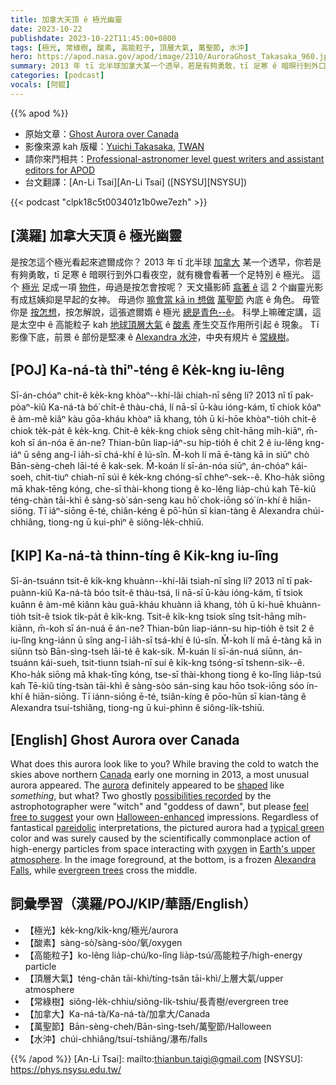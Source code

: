 ```yaml
---
title: 加拿大天頂 ê 極光幽靈
date: 2023-10-22
publishdate: 2023-10-22T11:45:00+0800
tags: [極光, 常綠樹, 酸素, 高能粒子, 頂層大氣, 萬聖節, 水沖]
hero: https://apod.nasa.gov/apod/image/2310/AuroraGhost_Takasaka_960.jpg
summary: 2013 年 tī 北半球加拿大某一个透早，若是有夠勇敢，tī 足寒 ê 暗暝行到外口看夜空，就有機會看著一个足特別 ê 極光。
categories: [podcast]
vocals: [阿錕]
---
```


{{% apod %}}

- 原始文章：[Ghost Aurora over Canada](https://apod.nasa.gov/apod/ap231022.html)
- 影像來源 kah 版權：[Yuichi Takasaka](http://www.blue-moon.ca/contact.html), [TWAN](https://twanight.org/profile/yuichi-takasaka/)
- 請你來鬥相共：[Professional-astronomer level guest writers and assistant editors for APOD](https://asterisk.apod.com/viewtopic.php?t=43388)
- 台文翻譯：[An-Li Tsai][An-Li Tsai] ([NSYSU][NSYSU])

{{< podcast "clpk18c5t003401z1b0we7ezh" >}}

## [漢羅] 加拿大天頂 ê 極光幽靈
是按怎這个極光看起來遮爾成你？
2013 年 tī 北半球 [加拿大][Canada] 某一个透早，你若是有夠勇敢，tī 足寒 ê 暗暝行到外口看夜空，就有機會看著一个足特別 ê 極光。
這个 [極光][aurora] 足成一項 [物件][shaped]，毋過是按怎會按呢？
天文攝影師 [翕著 ê][possibilities recorded] 這 2 个幽靈光影有成尪姨抑是早起的女神。
毋過你 [嘛會當 kā in 想做][feel free to suggest] [萬聖節][Halloween-enhanced] 內底 ê 角色。
毋管你是 [按怎想][pareidolic]，按怎解說，這張遮爾媠 ê 極光 [總是青色--ê][typical green]。
科學上嘛確定講，這是太空中 ê 高能粒子 kah [地球頂層大氣][Earth's upper atmosphere] ê [酸素][oxygen] 產生交互作用所引起 ê 現象。
Tī 影像下底，前景 ê 部份是堅凍 ê [Alexandra 水沖][Alexandra Falls]，中央有規片 ê [常綠樹][evergreen trees]。

## [POJ] Ka-ná-tà thiⁿ-téng ê Ke̍k-kng iu-lêng
Sī-án-chóaⁿ chit-ê ke̍k-kng khòaⁿ--khí-lâi chiah-nī sêng lí?
2013 nî tī pak-pòaⁿ-kiû Ka-ná-tà bó͘ chi̍t-ê thàu-chá, lí nā-sī ū-kàu ióng-kám, tī chiok kôaⁿ ê àm-mê kiâⁿ kàu gōa-kháu khòaⁿ iā khang, to̍h ū ki-hōe khòaⁿ-tio̍h chi̍t-ê chiok te̍k-pa̍t ê ke̍k-kng.
Chit-ê ke̍k-kng chiok sêng chi̍t-hāng mi̍h-kiāⁿ, m̄-koh sī án-nóa ē án-ne?
Thian-bûn liap-iáⁿ-su hip-tio̍h ê chit 2 ê iu-lêng kng-iáⁿ ū sêng ang-î ia̍h-sī chá-khí ê lú-sîn.
M̄-koh lí mā ē-tàng kā in siūⁿ chò Bān-sèng-cheh lāi-té ê kak-sek.
M̄-koán lí sī-án-nóa siūⁿ, án-chóaⁿ kái-soeh, chit-tiuⁿ chiah-nī súi ê ke̍k-kng chóng-sī chheⁿ-sek--ê.
Kho-ha̍k siōng mā khak-tēng kóng, che-sī thài-khong tiong ê ko-lêng lia̍p-chú kah Tē-kiû téng-chàn tāi-khì ê sàng-sò͘ sán-seng kau hō͘ chok-iōng só͘ ín-khí ê hiān-siōng.
Tī iáⁿ-siōng ē-té, chiân-kéng ê pō͘-hūn sī kian-tàng ê Alexandra chúi-chhiâng, tiong-ng ū kui-phìⁿ ê siông-le̍k-chhiū.

## [KIP] Ka-ná-tà thinn-tíng ê Ki̍k-kng iu-lîng
Sī-án-tsuánn tsit-ê ki̍k-kng khuànn--khí-lâi tsiah-nī sîng lí?
2013 nî tī pak-puànn-kiû Ka-ná-tà bóo tsi̍t-ê thàu-tsá, lí nā-sī ū-kàu ióng-kám, tī tsiok kuânn ê àm-mê kiânn kàu guā-kháu khuànn iā khang, to̍h ū ki-huē khuànn-tio̍h tsi̍t-ê tsiok ti̍k-pa̍t ê ki̍k-kng.
Tsit-ê ki̍k-kng tsiok sîng tsi̍t-hāng mi̍h-kiānn, m̄-koh sī án-nuá ē án-ne?
Thian-bûn liap-iánn-su hip-tio̍h ê tsit 2 ê iu-lîng kng-iánn ū sîng ang-î ia̍h-sī tsá-khí ê lú-sîn.
M̄-koh lí mā ē-tàng kā in siūnn tsò Bān-sìng-tseh lāi-té ê kak-sik.
M̄-kuán lí sī-án-nuá siūnn, án-tsuánn kái-sueh, tsit-tiunn tsiah-nī suí ê ki̍k-kng tsóng-sī tshenn-sik--ê.
Kho-ha̍k siōng mā khak-tīng kóng, tse-sī thài-khong tiong ê ko-lîng lia̍p-tsú kah Tē-kiû tíng-tsàn tāi-khì ê sàng-sòo sán-sing kau hōo tsok-iōng sóo ín-khí ê hiān-siōng.
Tī iánn-siōng ē-té, tsiân-kíng ê pōo-hūn sī kian-tàng ê Alexandra tsuí-tshiâng, tiong-ng ū kui-phìnn ê siông-li̍k-tshiū.

## [English] Ghost Aurora over Canada
What does this aurora look like to you?
While braving the cold to watch the skies above northern [Canada][Canada] early one morning in 2013, a most unusual aurora appeared.
The [aurora][aurora] definitely appeared to be [shaped][shaped] like _something_, but what?
Two ghostly [possibilities recorded][possibilities recorded] by the astrophotographer were "witch" and "goddess of dawn", but please [feel free to suggest][feel free to suggest] your own [Halloween-enhanced][Halloween-enhanced] impressions.
Regardless of fantastical [pareidolic][pareidolic] interpretations, the pictured aurora had a [typical green][typical green] color and was surely caused by the scientifically commonplace action of high-energy particles from space interacting with [oxygen][oxygen] in [Earth's upper atmosphere][Earth's upper atmosphere].
In the image foreground, at the bottom, is a frozen [Alexandra Falls][Alexandra Falls], while [evergreen trees][evergreen trees] cross the middle.

## 詞彙學習（漢羅/POJ/KIP/華語/English）
- 【極光】ke̍k-kng/ki̍k-kng/極光/aurora
- 【酸素】sàng-sò͘/sàng-sòo/氧/oxygen
- 【高能粒子】ko-lêng lia̍p-chú/ko-lîng lia̍p-tsú/高能粒子/high-energy particle
- 【頂層大氣】téng-chân tāi-khì/tíng-tsân tāi-khì/上層大氣/upper atmosphere
- 【常綠樹】siông-le̍k-chhiu/siông-li̍k-tshiu/長青樹/evergreen tree
- 【加拿大】Ka-ná-tà/Ka-ná-tà/加拿大/Canada
- 【萬聖節】Bān-sèng-cheh/Bān-sìng-tseh/萬聖節/Halloween
- 【水沖】chúi-chhiâng/tsuí-tshiâng/瀑布/falls

{{% /apod %}}
[An-Li Tsai]: mailto:thianbun.taigi@gmail.com
[NSYSU]: https://phys.nsysu.edu.tw/

[copyright]: https://apod.nasa.gov/apod/fap/lib/about_apod.html#srapply
[License]: https://creativecommons.org/licenses/by/2.0/

[Canada]:https://en.wikipedia.org/wiki/Canada
[aurora]:https://spaceplace.nasa.gov/aurora/en/
[shaped]:https://apod.nasa.gov/apod/ap161023.html
[possibilities recorded]:http://blue-moon.ca/2013feb.html
[feel free to suggest]:https://asterisk.apod.com/discuss_apod.php?date=231022
[Halloween-enhanced]:https://s-media-cache-ak0.pinimg.com/originals/b4/aa/bc/b4aabcab1b37ac44839687b434e1d938.jpg
[pareidolic]:https://en.wikipedia.org/wiki/Pareidolia
[typical green]:http://www.webexhibits.org/causesofcolor/4D.html
[oxygen]:http://periodic.lanl.gov/8.shtml
[Earth's upper atmosphere]:https://www.nasa.gov/image-article/earths-upper-atmosphere/
[Alexandra Falls]:https://www.youtube.com/watch?v=DioO92W6iaQ
[evergreen trees]:https://en.wikipedia.org/wiki/Evergreen
